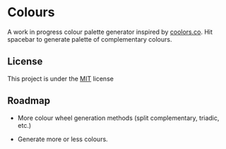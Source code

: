 
# Colours

A work in progress colour palette generator inspired by [coolors.co](https://coolors.co).
Hit spacebar to generate palette of complementary colours.


## License

This project is under the [MIT](https://choosealicense.com/licenses/mit/) license
## Roadmap

- More colour wheel generation methods (split complementary, triadic, etc.)

- Generate more or less colours.

